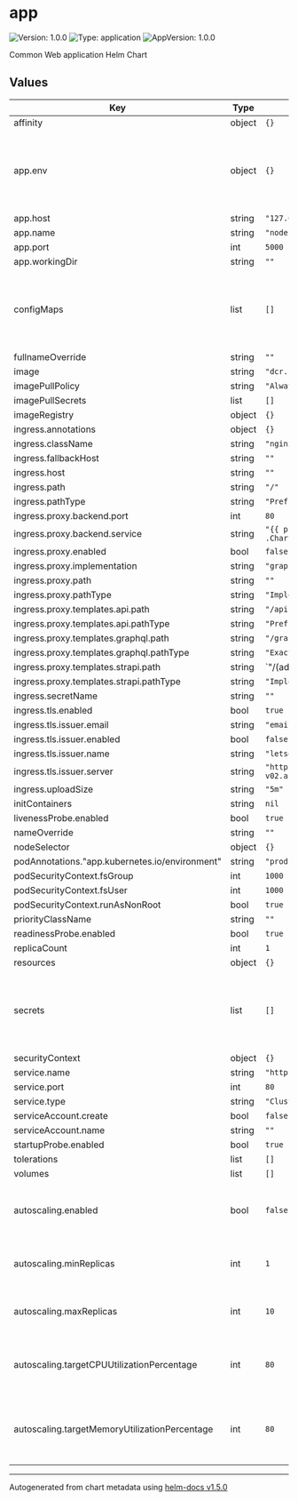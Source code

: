 # app

![Version: 1.0.0](https://img.shields.io/badge/Version-1.0.0-informational?style=flat-square) ![Type: application](https://img.shields.io/badge/Type-application-informational?style=flat-square) ![AppVersion: 1.0.0](https://img.shields.io/badge/AppVersion-1.0.0-informational?style=flat-square)

Common Web application Helm Chart

## Values

| Key                                            | Type   | Default                                              | Description                                                                   |
|------------------------------------------------|--------|------------------------------------------------------|-------------------------------------------------------------------------------|
| affinity                                       | object | `{}`                                                 |                                                                               |
| app.env                                        | object | `{}`                                                 | Environment variables required for application (will be referenced to Secret) |
| app.host                                       | string | `"127.0.0.1"`                                        |                                                                               |
| app.name                                       | string | `"nodejs"`                                           |                                                                               |
| app.port                                       | int    | `5000`                                               |                                                                               |
| app.workingDir                                 | string | `""`                                                 |                                                                               |
| configMaps                                     | list   | `[]`                                                 | Names of existing external secrets to use. Optionals for safety               |
| fullnameOverride                               | string | `""`                                                 |                                                                               |
| image                                          | string | `"dcr.bndigital.dev/library/nodejs:1.0.0"`           |                                                                               |
| imagePullPolicy                                | string | `"Always"`                                           |                                                                               |
| imagePullSecrets                               | list   | `[]`                                                 |                                                                               |
| imageRegistry                                  | object | `{}`                                                 |                                                                               |
| ingress.annotations                            | object | `{}`                                                 |                                                                               |
| ingress.className                              | string | `"nginx"`                                            |                                                                               |
| ingress.fallbackHost                           | string | `""`                                                 |                                                                               |
| ingress.host                                   | string | `""`                                                 |                                                                               |
| ingress.path                                   | string | `"/"`                                                |                                                                               |
| ingress.pathType                               | string | `"Prefix"`                                           |                                                                               |
| ingress.proxy.backend.port                     | int    | `80`                                                 |                                                                               |
| ingress.proxy.backend.service                  | string | `"{{ printf \"%s-%s\" .Release.Name .Chart.Name }}"` |                                                                               |
| ingress.proxy.enabled                          | bool   | `false`                                              |                                                                               |
| ingress.proxy.implementation                   | string | `"graphql"`                                          |                                                                               |
| ingress.proxy.path                             | string | `""`                                                 |                                                                               |
| ingress.proxy.pathType                         | string | `"ImplementationSpecific"`                           |                                                                               |
| ingress.proxy.templates.api.path               | string | `"/api"`                                             |                                                                               |
| ingress.proxy.templates.api.pathType           | string | `"Prefix"`                                           |                                                                               |
| ingress.proxy.templates.graphql.path           | string | `"/graphql"`                                         |                                                                               |
| ingress.proxy.templates.graphql.pathType       | string | `"Exact"`                                            |                                                                               |
| ingress.proxy.templates.strapi.path            | string | `"/(admin                                            | auth                                                                          |import-export-content|callback|connect|content-manager|content-type-builder|graphql|email|email-designer|entity-relationship-chart|i18n|register|responsive-image|users-permissions|upload|uploads)(.*)"` |  |
| ingress.proxy.templates.strapi.pathType        | string | `"ImplementationSpecific"`                           |                                                                               |
| ingress.secretName                             | string | `""`                                                 |                                                                               |
| ingress.tls.enabled                            | bool   | `true`                                               |                                                                               |
| ingress.tls.issuer.email                       | string | `"email@test.com"`                                   |                                                                               |
| ingress.tls.issuer.enabled                     | bool   | `false`                                              |                                                                               |
| ingress.tls.issuer.name                        | string | `"letsencrypt"`                                      |                                                                               |
| ingress.tls.issuer.server                      | string | `"https://acme-v02.api.letsencrypt.org/directory"`   |                                                                               |
| ingress.uploadSize                             | string | `"5m"`                                               |                                                                               |
| initContainers                                 | string | `nil`                                                |                                                                               |
| livenessProbe.enabled                          | bool   | `true`                                               |                                                                               |
| nameOverride                                   | string | `""`                                                 |                                                                               |
| nodeSelector                                   | object | `{}`                                                 |                                                                               |
| podAnnotations."app.kubernetes.io/environment" | string | `"production"`                                       |                                                                               |
| podSecurityContext.fsGroup                     | int    | `1000`                                               |                                                                               |
| podSecurityContext.fsUser                      | int    | `1000`                                               |                                                                               |
| podSecurityContext.runAsNonRoot                | bool   | `true`                                               |                                                                               |
| priorityClassName                              | string | `""`                                                 |                                                                               |
| readinessProbe.enabled                         | bool   | `true`                                               |                                                                               |
| replicaCount                                   | int    | `1`                                                  |                                                                               |
| resources                                      | object | `{}`                                                 |                                                                               |
| secrets                                        | list   | `[]`                                                 | Names of existing external secrets to use. Optionals for safety               |
| securityContext                                | object | `{}`                                                 |                                                                               |
| service.name                                   | string | `"http"`                                             |                                                                               |
| service.port                                   | int    | `80`                                                 |                                                                               |
| service.type                                   | string | `"ClusterIP"`                                        |                                                                               |
| serviceAccount.create                          | bool   | `false`                                              |                                                                               |
| serviceAccount.name                            | string | `""`                                                 |                                                                               |
| startupProbe.enabled                           | bool   | `true`                                               |                                                                               |
| tolerations                                    | list   | `[]`                                                 |                                                                               |
| volumes                                        | list   | `[]`                                                 |                                                                               |
| autoscaling.enabled                            | bool   | `false`                                              | Enable or disable Horizontal Pod Autoscaling                                  |
| autoscaling.minReplicas                        | int    | `1`                                                  | Minimum number of replicas for autoscaling                                    |
| autoscaling.maxReplicas                        | int    | `10`                                                 | Maximum number of replicas for autoscaling                                    |
| autoscaling.targetCPUUtilizationPercentage     | int    | `80`                                                 | Target CPU utilization percentage for autoscaling                             |
| autoscaling.targetMemoryUtilizationPercentage  | int    | `80`                                                 | Target memory utilization percentage for autoscaling                          |


----------------------------------------------
Autogenerated from chart metadata using [helm-docs v1.5.0](https://github.com/norwoodj/helm-docs/releases/v1.5.0)
